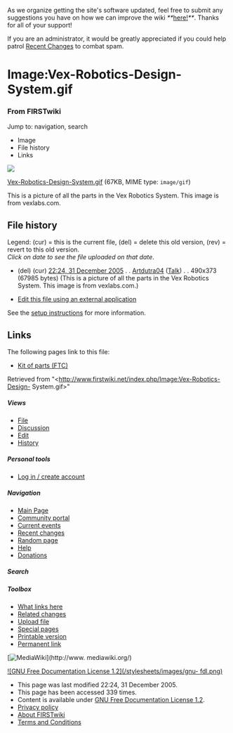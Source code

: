 As we organize getting the site's software updated, feel free to submit any
suggestions you have on how we can improve the wiki
_**_[here!](/index.php/User:Hallry/Suggestions "User:Hallry/Suggestions"
)_**_. Thanks for all of your support!

If you are an administrator, it would be greatly appreciated if you could help
patrol [Recent Changes](/index.php/Special:Recentchanges
"Special:Recentchanges" ) to combat spam.

# Image:Vex-Robotics-Design-System.gif

### From FIRSTwiki

Jump to: navigation, search

  * Image
  * File history
  * Links

![](/media/7/79/Vex-Robotics-Design-System.gif)

[Vex-Robotics-Design-System.gif](/media/7/79/Vex-Robotics-Design-System.gif
"Vex-Robotics-Design-System.gif" ) (67KB, MIME type: `image/gif`)

This is a picture of all the parts in the Vex Robotics System. This image is
from vexlabs.com.

## File history

Legend: (cur) = this is the current file, (del) = delete this old version,
(rev) = revert to this old version.  
_Click on date to see the file uploaded on that date_.

  * (del) (cur) [22:24, 31 December 2005](/media/7/79/Vex-Robotics-Design-System.gif "/media/7/79/Vex-Robotics-Design-System.gif" ) . . [Artdutra04](/index.php?title=User:Artdutra04&action=edit "User:Artdutra04" ) ([Talk](/index.php?title=User_talk:Artdutra04&action=edit "User talk:Artdutra04" )) . . 490x373 (67985 bytes) (This is a picture of all the parts in the Vex Robotics System. This image is from vexlabs.com.)
  

  * [Edit this file using an external application](/index.php?title=Image:Vex-Robotics-Design-System.gif&action=edit&externaledit=true&mode=file "Image:Vex-Robotics-Design-System.gif" )

See the [setup
instructions](http://meta.wikimedia.org/wiki/Help:External_editors
"http://meta.wikimedia.org/wiki/Help:External_editors" ) for more information.

## Links

The following pages link to this file:

  * [Kit of parts (FTC)](/index.php/Kit_of_parts_%28FTC%29 "Kit of parts \(FTC\)" )

Retrieved from "<http://www.firstwiki.net/index.php/Image:Vex-Robotics-Design-
System.gif>"

##### Views

  * [File](/index.php/Image:Vex-Robotics-Design-System.gif)
  * [Discussion](/index.php?title=Image_talk:Vex-Robotics-Design-System.gif&action=edit)
  * [Edit](/index.php?title=Image:Vex-Robotics-Design-System.gif&action=edit)
  * [History](/index.php?title=Image:Vex-Robotics-Design-System.gif&action=history)

##### Personal tools

  * [Log in / create account](/index.php?title=Special:Userlogin&returnto=Image:Vex-Robotics-Design-System.gif)

[](/index.php/Main_Page "Main Page" )

##### Navigation

  * [Main Page](/index.php/Main_Page)
  * [Community portal](/index.php/FIRSTwiki:Community_portal)
  * [Current events](/index.php/Current_events)
  * [Recent changes](/index.php/Special:Recentchanges)
  * [Random page](/index.php/Special:Random)
  * [Help](/index.php/FIRSTwiki:Help)
  * [Donations](/index.php/FIRSTwiki:Site_support)

##### Search



##### Toolbox

  * [What links here](/index.php/Special:Whatlinkshere/Image:Vex-Robotics-Design-System.gif)
  * [Related changes](/index.php/Special:Recentchangeslinked/Image:Vex-Robotics-Design-System.gif)
  * [Upload file](/index.php/Special:Upload)
  * [Special pages](/index.php/Special:Specialpages)
  * [Printable version](/index.php?title=Image:Vex-Robotics-Design-System.gif&printable=yes)
  * [Permanent link](/index.php?title=Image:Vex-Robotics-Design-System.gif&oldid=41934)

[![MediaWiki](/skins/common/images/poweredby_mediawiki_88x31.png)](http://www.
mediawiki.org/)

[![GNU Free Documentation License 1.2](/stylesheets/images/gnu-
fdl.png)](http://www.gnu.org/copyleft/fdl.html)

  * This page was last modified 22:24, 31 December 2005.
  * This page has been accessed 339 times.
  * Content is available under [GNU Free Documentation License 1.2](http://www.gnu.org/copyleft/fdl.html "http://www.gnu.org/copyleft/fdl.html" ).
  * [Privacy policy](/index.php/FIRSTwiki:Privacy_policy "FIRSTwiki:Privacy policy" )
  * [About FIRSTwiki](/index.php/FIRSTwiki:About "FIRSTwiki:About" )
  * [Terms and Conditions](/index.php/FIRSTwiki:Terms_and_conditions "FIRSTwiki:Terms and conditions" )

